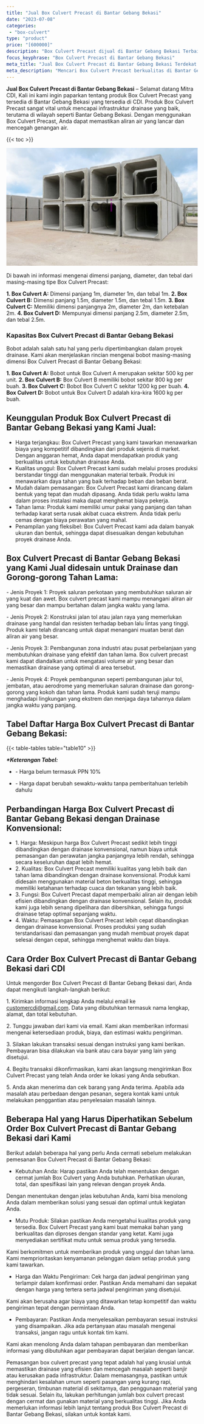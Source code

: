 ```yaml
---
title: "Jual Box Culvert Precast di Bantar Gebang Bekasi"
date: "2023-07-08"
categories:
 - "box-culvert"
type: "product"
price: "[600000]"
description: "Box Culvert Precast dijual di Bantar Gebang Bekasi Terbaik. Box Culvert Precast ini merupakan pilihan prima dalam proyek pembangunan sebagai saluran drainase yang prima dan berkualitas tinggi. Konsultasikan kebutuhan Anda sekarang."
focus_keyphrase: "Box Culvert Precast di Bantar Gebang Bekasi"
meta_title: "Jual Box Culvert Precast di Bantar Gebang Bekasi Terdekat - CDI"
meta_description: "Mencari Box Culvert Precast berkualitas di Bantar Gebang Bekasi? Kami adalah solusi tepat dengan penawaran kompetitif. Dapatkan informasi sekarang."
---
```


**Jual Box Culvert Precast di Bantar Gebang Bekasi** – Selamat datang Mitra CDI, Kali ini kami ingin paparkan tentang produk Box Culvert Precast yang tersedia di Bantar Gebang Bekasi yang tersedia di CDI. Produk Box Culvert Precast sangat vital untuk mencapai infrastruktur drainase yang baik, terutama di wilayah seperti Bantar Gebang Bekasi. Dengan menggunakan Box Culvert Precast, Anda dapat memastikan aliran air yang lancar dan mencegah genangan air.

{{< toc >}}

![Jual Box Culvert Precast di Bantar Gebang Bekasi](/images/box-culvert/box-culvert-03.jpg)

Di bawah ini informasi mengenai dimensi panjang, diameter, dan tebal dari masing-masing tipe Box Culvert Precast:

**1\. Box Culvert A:** Dimensi panjang 1m, diameter 1m, dan tebal 1m.
**2\. Box Culvert B:** Dimensi panjang 1.5m, diameter 1.5m, dan tebal 1.5m.
**3\. Box Culvert C:** Memiliki dimensi panjangnya 2m, diameter 2m, dan ketebalan 2m.
**4\. Box Culvert D:** Mempunyai dimensi panjang 2.5m, diameter 2.5m, dan tebal 2.5m.

### Kapasitas Box Culvert Precast di Bantar Gebang Bekasi

Bobot adalah salah satu hal yang perlu dipertimbangkan dalam proyek drainase. Kami akan menjelaskan rincian mengenai bobot masing-masing dimensi Box Culvert Precast di Bantar Gebang Bekasi:

**1\. Box Culvert A:** Bobot untuk Box Culvert A merupakan sekitar 500 kg per unit.
**2\. Box Culvert B:** Box Culvert B memiliki bobot sekitar 800 kg per buah.
**3\. Box Culvert C:** Bobot Box Culvert C sekitar 1200 kg per buah.
**4\. Box Culvert D:** Bobot untuk Box Culvert D adalah kira-kira 1600 kg per buah.

## Keunggulan Produk Box Culvert Precast di Bantar Gebang Bekasi yang Kami Jual:

*   Harga terjangkau: Box Culvert Precast yang kami tawarkan menawarkan biaya yang kompetitif dibandingkan dari produk sejenis di market. Dengan anggaran hemat, Anda dapat mendapatkan produk yang berkualitas untuk kebutuhan drainase Anda.
*   Kualitas unggul: Box Culvert Precast kami sudah melalui proses produksi berstandar tinggi dan menggunakan material terbaik. Produk ini menawarkan daya tahan yang baik terhadap beban dan beban berat.
*   Mudah dalam pemasangan: Box Culvert Precast kami dirancang dalam bentuk yang tepat dan mudah dipasang. Anda tidak perlu waktu lama dalam proses instalasi maka dapat menghemat biaya pekerja.
*   Tahan lama: Produk kami memiliki umur pakai yang panjang dan tahan terhadap karat serta rusak akibat cuaca ekstrem. Anda tidak perlu cemas dengan biaya perawatan yang mahal.
*   Penampilan yang fleksibel: Box Culvert Precast kami ada dalam banyak ukuran dan bentuk, sehingga dapat disesuaikan dengan kebutuhan proyek drainase Anda.

## Box Culvert Precast di Bantar Gebang Bekasi yang Kami Jual didesain untuk Drainase dan Gorong-gorong Tahan Lama:

\- Jenis Proyek 1: Proyek saluran perkotaan yang membutuhkan saluran air yang kuat dan awet. Box culvert precast kami mampu menangani aliran air yang besar dan mampu bertahan dalam jangka waktu yang lama.

\- Jenis Proyek 2: Konstruksi jalan tol atau jalan raya yang memerlukan drainase yang handal dan resisten terhadap beban lalu lintas yang tinggi. Produk kami telah dirancang untuk dapat menangani muatan berat dan aliran air yang besar.

\- Jenis Proyek 3: Pembangunan zona industri atau pusat perbelanjaan yang membutuhkan drainase yang efektif dan tahan lama. Box culvert precast kami dapat diandalkan untuk mengatasi volume air yang besar dan memastikan drainase yang optimal di area tersebut.

\- Jenis Proyek 4: Proyek pembangunan seperti pembangunan jalur tol, jembatan, atau aerodrome yang memerlukan saluran drainase dan gorong-gorong yang kokoh dan tahan lama. Produk kami sudah teruji mampu menghadapi lingkungan yang ekstrem dan menjaga daya tahannya dalam jangka waktu yang panjang.

## Tabel Daftar Harga Box Culvert Precast di Bantar Gebang Bekasi:

{{< table-tables table="table10" >}}

**_\*Keterangan Tabel:_**

*   \- Harga belum termasuk PPN 10%

*   \- Harga dapat berubah sewaktu-waktu tanpa pemberitahuan terlebih dahulu

## Perbandingan Harga Box Culvert Precast di Bantar Gebang Bekasi dengan Drainase Konvensional:

*   1\. Harga: Meskipun harga Box Culvert Precast sedikit lebih tinggi dibandingkan dengan drainase konvensional, namun biaya untuk pemasangan dan perawatan jangka panjangnya lebih rendah, sehingga secara keseluruhan dapat lebih hemat.
*   2\. Kualitas: Box Culvert Precast memiliki kualitas yang lebih baik dan tahan lama dibandingkan dengan drainase konvensional. Produk kami didesain menggunakan material beton berkualitas tinggi, sehingga memiliki ketahanan terhadap cuaca dan tekanan yang lebih baik.
*   3\. Fungsi: Box Culvert Precast dapat memperbaiki aliran air dengan lebih efisien dibandingkan dengan drainase konvensional. Selain itu, produk kami juga lebih senang dipelihara dan dibersihkan, sehingga fungsi drainase tetap optimal sepanjang waktu.
*   4\. Waktu: Pemasangan Box Culvert Precast lebih cepat dibandingkan dengan drainase konvensional. Proses produksi yang sudah terstandarisasi dan pemasangan yang mudah membuat proyek dapat selesai dengan cepat, sehingga menghemat waktu dan biaya.

## Cara Order Box Culvert Precast di Bantar Gebang Bekasi dari CDI

Untuk mengorder Box Culvert Precast di Bantar Gebang Bekasi dari, Anda dapat mengikuti langkah-langkah berikut:

1\.  Kirimkan informasi lengkap Anda melalui email ke customercdi@gmail.com. Data yang dibutuhkan termasuk nama lengkap, alamat, dan total kebutuhan.

2\.  Tunggu jawaban dari kami via email. Kami akan memberikan informasi mengenai ketersediaan produk, biaya, dan estimasi waktu pengiriman.

3\.  Silakan lakukan transaksi sesuai dengan instruksi yang kami berikan. Pembayaran bisa dilakukan via bank atau cara bayar yang lain yang disetujui.

4\.  Begitu transaksi dikonfirmasikan, kami akan langsung mengirimkan Box Culvert Precast yang telah Anda order ke lokasi yang Anda sebutkan.

5\.  Anda akan menerima dan cek barang yang Anda terima. Apabila ada masalah atau perbedaan dengan pesanan, segera kontak kami untuk melakukan penggantian atau penyelesaian masalah lainnya.

## Beberapa Hal yang Harus Diperhatikan Sebelum Order Box Culvert Precast di Bantar Gebang Bekasi dari Kami

Berikut adalah beberapa hal yang perlu Anda cermati sebelum melakukan pemesanan Box Culvert Precast di Bantar Gebang Bekasi:

*   Kebutuhan Anda: Harap pastikan Anda telah menentukan dengan cermat jumlah Box Culvert yang Anda butuhkan. Perhatikan ukuran, total, dan spesifikasi lain yang relevan dengan proyek Anda.

Dengan menentukan dengan jelas kebutuhan Anda, kami bisa menolong Anda dalam memberikan solusi yang sesuai dan optimal untuk kegiatan Anda.
*   Mutu Produk: Silakan pastikan Anda mengetahui kualitas produk yang tersedia. Box Culvert Precast yang kami buat memakai bahan yang berkualitas dan diproses dengan standar yang ketat. Kami juga menyediakan sertifikat mutu untuk semua produk yang tersedia.

Kami berkomitmen untuk memberikan produk yang unggul dan tahan lama. Kami memprioritaskan kenyamanan pelanggan dalam setiap produk yang kami tawarkan.
*   Harga dan Waktu Pengiriman: Cek harga dan jadwal pengiriman yang terlampir dalam konfirmasi order. Pastikan Anda memahami dan sepakat dengan harga yang tertera serta jadwal pengiriman yang disetujui.

Kami akan berusaha agar biaya yang ditawarkan tetap kompetitif dan waktu pengiriman tepat dengan permintaan Anda.
*   Pembayaran: Pastikan Anda menyelesaikan pembayaran sesuai instruksi yang disampaikan. Jika ada pertanyaan atau masalah mengenai transaksi, jangan ragu untuk kontak tim kami.

Kami akan menolong Anda dalam tahapan pembayaran dan memberikan informasi yang dibutuhkan agar pembayaran dapat berjalan dengan lancar.

Pemasangan box culvert precast yang tepat adalah hal yang krusial untuk memastikan drainase yang efisien dan mencegah masalah seperti banjir atau kerusakan pada infrastruktur. Dalam memasangnya, pastikan untuk menghindari kesalahan umum seperti pasangan yang kurang rapi, pergeseran, timbunan material di sekitarnya, dan penggunaan material yang tidak sesuai. Selain itu, lakukan perhitungan jumlah box culvert precast dengan cermat dan gunakan material yang berkualitas tinggi. Jika Anda memerlukan informasi lebih lanjut tentang produk Box Culvert Precast di Bantar Gebang Bekasi, silakan untuk kontak kami.